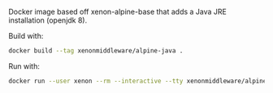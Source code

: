 Docker image based off xenon-alpine-base that adds a Java JRE installation (openjdk 8).

Build with:

```bash
docker build --tag xenonmiddleware/alpine-java .
```

Run with:
```bash
docker run --user xenon --rm --interactive --tty xenonmiddleware/alpine-java bash
```

